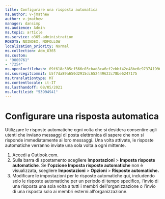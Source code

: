 ```yaml
---
title: Configurare una risposta automatica
ms.author: v-jmathew
author: v-jmathew
manager: dansimp
ms.audience: Admin
ms.topic: article
ms.service: o365-administration
ROBOTS: NOINDEX, NOFOLLOW
localization_priority: Normal
ms.collection: Adm_O365
ms.custom:
- "9000761"
- "7254"
ms.openlocfilehash: 09f618c305cf566c03cbad8ca6ef2ebbf42e48be6c97374199654005698053df
ms.sourcegitcommit: b5f7da89a650d2915dc652449623c78be6247175
ms.translationtype: MT
ms.contentlocale: it-IT
ms.lasthandoff: 08/05/2021
ms.locfileid: "53994941"
---
```

# <a name="set-up-an-automatic-reply"></a>Configurare una risposta automatica

Utilizzare le risposte automatiche ogni volta che si desidera consentire agli utenti che inviano messaggi di posta elettronica di sapere che non si risponde immediatamente ai loro messaggi. Una volta attivate, le risposte automatiche verranno inviate una sola volta a ogni mittente.

1. Accedi a Outlook.com.
2. Sulla barra di spostamento scegliere **Impostazioni**  >  **Imposta risposte automatiche**. Se **l'opzione Imposta risposte automatiche** non è visualizzata, scegliere **Impostazioni**  >  **Opzioni**  >  **Risposte automatiche.**
3. Modificare le impostazioni per le risposte automatiche qui, includendo solo le risposte automatiche per un periodo di tempo specifico, l'invio di una risposta una sola volta a tutti i membri dell'organizzazione o l'invio di una risposta solo ai membri esterni all'organizzazione.
